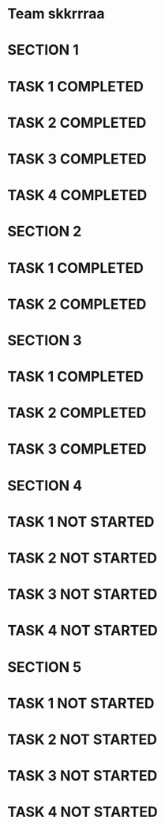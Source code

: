 # Team skkrrraa
# SECTION 1
# TASK 1 COMPLETED
# TASK 2 COMPLETED
# TASK 3 COMPLETED
# TASK 4 COMPLETED
# SECTION 2
# TASK 1 COMPLETED
# TASK 2 COMPLETED
# SECTION 3
# TASK 1 COMPLETED
# TASK 2 COMPLETED
# TASK 3 COMPLETED
# SECTION 4
# TASK 1 NOT STARTED
# TASK 2 NOT STARTED
# TASK 3 NOT STARTED
# TASK 4 NOT STARTED
# SECTION 5
# TASK 1 NOT STARTED
# TASK 2 NOT STARTED
# TASK 3 NOT STARTED
# TASK 4 NOT STARTED
